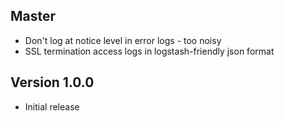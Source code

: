 ## Master

* Don't log at notice level in error logs - too noisy
* SSL termination access logs in logstash-friendly json format

## Version 1.0.0

* Initial release
